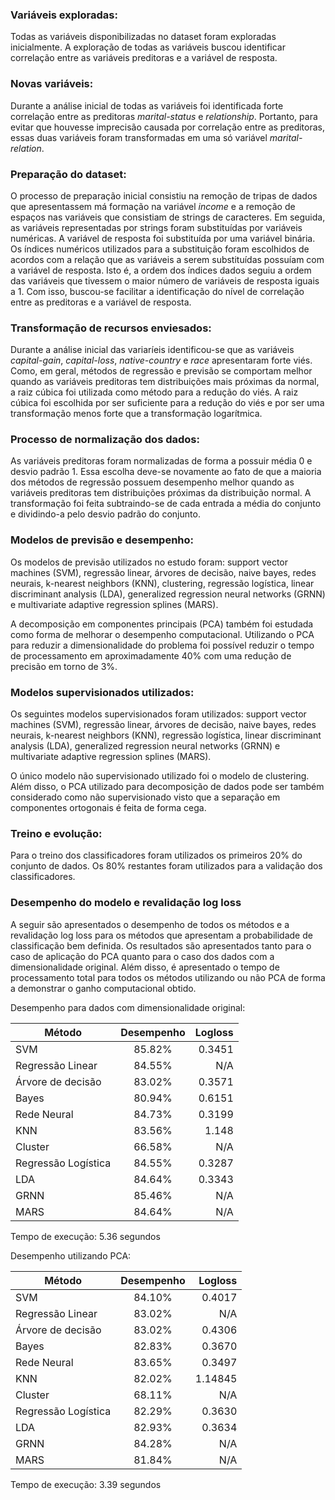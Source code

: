 ### Variáveis exploradas:

Todas as variáveis disponibilizadas no dataset foram exploradas inicialmente. A exploração de todas as variáveis buscou identificar correlação entre as variáveis preditoras e a variável de resposta. 

### Novas variáveis:

Durante a análise inicial de todas as variáveis foi identificada forte correlação entre as preditoras *marital-status* e *relationship*. 
Portanto, para evitar que houvesse imprecisão causada por correlação entre as preditoras, essas duas variáveis foram transformadas em uma só variável *marital-relation*.

### Preparação do dataset:

O processo de preparação inicial consistiu na remoção de tripas de dados que apresentassem má formação na variável *income* 
e a remoção de espaços nas variáveis que consistiam de strings de caracteres. Em seguida, as variáveis representadas por 
strings foram substituídas por variáveis numéricas. A variável de resposta foi substituída por uma variável binária. 
Os índices numéricos utilizados para a substituição foram escolhidos de acordos com a relação que as variáveis a serem 
substituídas possuíam com a variável de resposta. Isto é, a ordem dos índices dados seguiu a ordem das variáveis que
tivessem o maior número de variáveis de resposta iguais a 1. Com isso, buscou-se facilitar a identificação do nível de 
correlação entre as preditoras e a variável de resposta.

### Transformação de recursos enviesados:

Durante a análise inicial das variaríeis identificou-se que as variáveis *capital-gain*, *capital-loss*, *native-country* e 
*race* apresentaram forte viés. Como, em geral, métodos de regressão e previsão se comportam melhor quando as variáveis preditoras
tem distribuições mais próximas da normal, a raiz cúbica foi utilizada como método para a redução do viés. A raiz cúbica foi 
escolhida por ser suficiente para a redução do viés e por ser uma transformação menos forte que a transformação logarítmica.

### Processo de normalização dos dados:

As variáveis preditoras foram normalizadas de forma a possuir média 0 e desvio padrão 1. Essa escolha deve-se novamente ao fato de
que a maioria dos métodos de regressão possuem desempenho melhor quando as variáveis preditoras tem distribuições próximas da
distribuição normal. A transformação foi feita subtraindo-se de cada entrada a média do conjunto e dividindo-a pelo desvio padrão
do conjunto.

### Modelos de previsão e desempenho:

Os modelos de previsão utilizados no estudo foram: support vector machines (SVM), regressão linear, árvores de decisão,
naive bayes, redes neurais, k-nearest neighbors (KNN), clustering, regressão logística, linear discriminant analysis (LDA),
generalized regression neural networks (GRNN) e multivariate adaptive regression splines (MARS). 

A decomposição em componentes principais (PCA) também foi estudada como forma de melhorar o desempenho computacional. Utilizando
o PCA para reduzir a dimensionalidade do problema foi possível reduzir o tempo de processamento em aproximadamente 40% com uma
redução de precisão em torno de 3%.

### Modelos supervisionados utilizados:

Os seguintes modelos supervisionados foram utilizados: support vector machines (SVM), regressão linear, árvores de decisão,
naive bayes, redes neurais, k-nearest neighbors (KNN), regressão logística, linear discriminant analysis (LDA),
generalized regression neural networks (GRNN) e multivariate adaptive regression splines (MARS).

O único modelo não supervisionado utilizado foi o modelo de clustering. Além disso, o PCA utilizado para decomposição de dados
pode ser também considerado como não supervisionado visto que a separação em componentes ortogonais é feita de forma cega.

### Treino e evolução:

Para o treino dos classificadores foram utilizados os primeiros 20% do conjunto de dados. Os 80% restantes foram utilizados para a validação dos classificadores.

### Desempenho do modelo e revalidação log loss

A seguir são apresentados o desempenho de todos os métodos e a revalidação log loss para os métodos que apresentam a probabilidade de classificação bem definida. Os resultados são apresentados tanto para o caso de aplicação do PCA quanto para
o caso dos dados com a dimensionalidade original. Além disso, é apresentado o tempo de processamento total para todos os métodos utilizando ou não PCA de forma a demonstrar o ganho computacional obtido.

Desempenho para dados com dimensionalidade original:

| Método        | Desempenho           | Logloss  |
| ------------- |:-------------:| -----:|
| SVM   | 85.82% | 0.3451 |
| Regressão Linear | 84.55% | N/A |
| Árvore de decisão | 83.02%  | 0.3571 |
| Bayes | 80.94% | 0.6151 |
| Rede Neural | 84.73% | 0.3199 |
| KNN | 83.56% | 1.148 |
| Cluster | 66.58% | N/A |
| Regressão Logística | 84.55% | 0.3287 |
| LDA | 84.64% | 0.3343 |
| GRNN | 85.46% | N/A |
| MARS | 84.64% | N/A |

Tempo de execução: 5.36 segundos


Desempenho utilizando PCA:

| Método        | Desempenho           | Logloss  |
| ------------- |:-------------:| -----:|
| SVM   | 84.10% | 0.4017 |
| Regressão Linear | 83.02% | N/A |
| Árvore de decisão | 83.02%  | 0.4306 |
| Bayes | 82.83% | 0.3670 |
| Rede Neural | 83.65% | 0.3497 |
| KNN | 82.02% | 1.14845 |
| Cluster | 68.11% | N/A |
| Regressão Logística | 82.29% | 0.3630 |
| LDA | 82.93% | 0.3634 |
| GRNN | 84.28% | N/A |
| MARS | 81.84% | N/A |

Tempo de execução: 3.39 segundos
